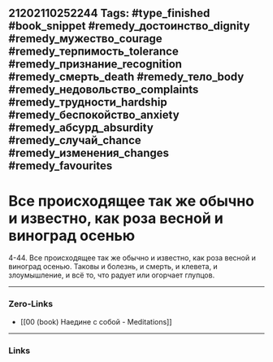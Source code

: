 21202110252244
Tags: #type_finished #book_snippet #remedy_достоинство_dignity #remedy_мужество_courage #remedy_терпимость_tolerance #remedy_признание_recognition #remedy_смерть_death #remedy_тело_body #remedy_недовольство_complaints #remedy_трудности_hardship #remedy_беспокойство_anxiety #remedy_абсурд_absurdity #remedy_случай_chance #remedy_изменения_changes #remedy_favourites
---
# Все происходящее так же обычно и известно, как роза весной и виноград осенью

 4-44. Все происходящее так же обычно и известно, как роза весной и виноград осенью. Таковы и болезнь, и смерть, и клевета, и злоумышление, и всё то, что радует или огорчает глупцов. 

---
### Zero-Links
- [[00 (book) Наедине с собой - Meditations]]
---
### Links
